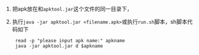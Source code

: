 1. 把apk放在和`apktool.jar`这个文件的同一目录下，

2. 执行`java -jar apktool.jar <filename.apk>`或执行`run.sh`脚本，sh脚本代码如下

		read -p "please input apk name:" apkname
		java -jar apktool.jar d $apkname
